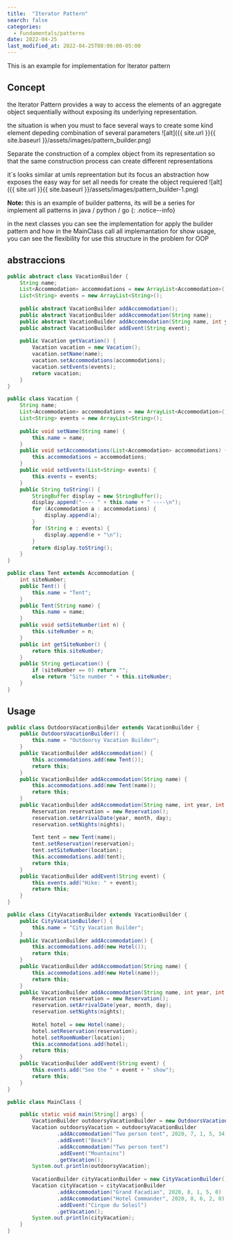 ```yaml
---
title:  "Iterator Pattern"
search: false
categories: 
  - Fundamentals/patterns
date: 2022-04-25
last_modified_at: 2022-04-25T08:06:00-05:00
---
```


This is an example for implementation for Iterator pattern

## Concept
the Iterator Pattern provides a way to access the elements
of an aggregate object sequentially without exposing its
underlying representation.



the situation is when you must to face several ways to create some kind element depeding combination of several parameters 
![alt]({{ site.url }}{{ site.baseurl }}/assets/images/pattern_builder.png)

Separate the construction of a complex object from its representation so that the
same construction process can create different representations

it´s looks similar at umls repreentation but its focus an abstraction how exposes the easy way for set all needs for create the object requiered
![alt]({{ site.url }}{{ site.baseurl }}/assets/images/pattern_builder-1.png)


**Note:** this is an example of builder patterns, its will be a series for implement all patterns in java / python / go
{: .notice--info}

in the next classes you can see the implementation for apply the builder pattern and how in the MainClass call all implemantation
for show usage, you can see the flexibility for use this structure in the problem for OOP

## abstraccions 

```java
public abstract class VacationBuilder {
	String name;
	List<Accommodation> accommodations = new ArrayList<Accommodation>();
	List<String> events = new ArrayList<String>();
	
	public abstract VacationBuilder addAccommodation();
	public abstract VacationBuilder addAccommodation(String name);
	public abstract VacationBuilder addAccommodation(String name, int year, int month, int day, int nights, int location);
	public abstract VacationBuilder addEvent(String event);
	
	public Vacation getVacation() {
		Vacation vacation = new Vacation();
		vacation.setName(name);
		vacation.setAccommodations(accommodations);
		vacation.setEvents(events);
		return vacation;
	}
}
```

```java
public class Vacation {
	String name;
	List<Accommodation> accommodations = new ArrayList<Accommodation>();
	List<String> events = new ArrayList<String>();
 
	public void setName(String name) {
		this.name = name;
	}
	public void setAccommodations(List<Accommodation> accommodations) {
		this.accommodations = accommodations;
	}
	public void setEvents(List<String> events) {
		this.events = events;
	}
	public String toString() {
		StringBuffer display = new StringBuffer();
		display.append("---- " + this.name + " ----\n");
		for (Accommodation a : accommodations) {
			display.append(a);
		}
		for (String e : events) {
			display.append(e + "\n");
		}
		return display.toString();
	}
}
```

```java
public class Tent extends Accommodation {
	int siteNumber;
	public Tent() {
		this.name = "Tent";
	}
	public Tent(String name) {
		this.name = name;
	}
	public void setSiteNumber(int n) {
		this.siteNumber = n;
	}
	public int getSiteNumber() {
		return this.siteNumber;
	}
	public String getLocation() {
		if (siteNumber == 0) return "";
		else return "Site number " + this.siteNumber;
	}
}
```


## Usage

```java
public class OutdoorsVacationBuilder extends VacationBuilder {	
	public OutdoorsVacationBuilder() {
		this.name = "Outdoorsy Vacation Builder";
	}
	public VacationBuilder addAccommodation() {
		this.accommodations.add(new Tent());
		return this;
	}
	public VacationBuilder addAccommodation(String name) {
		this.accommodations.add(new Tent(name));
		return this;
	}
	public VacationBuilder addAccommodation(String name, int year, int month, int day, int nights, int location) {
		Reservation reservation = new Reservation();
		reservation.setArrivalDate(year, month, day);
		reservation.setNights(nights);
		
		Tent tent = new Tent(name);
		tent.setReservation(reservation);
		tent.setSiteNumber(location);
		this.accommodations.add(tent);
		return this;
	}
	public VacationBuilder addEvent(String event) {
		this.events.add("Hike: " + event);
		return this;
	}
}
```

```java
public class CityVacationBuilder extends VacationBuilder {	
	public CityVacationBuilder() {
		this.name = "City Vacation Builder";
	}
	public VacationBuilder addAccommodation() {
		this.accommodations.add(new Hotel());
		return this;
	}
	public VacationBuilder addAccommodation(String name) {
		this.accommodations.add(new Hotel(name));
		return this;
	}
	public VacationBuilder addAccommodation(String name, int year, int month, int day, int nights, int location) {
		Reservation reservation = new Reservation();
		reservation.setArrivalDate(year, month, day);
		reservation.setNights(nights);
		
		Hotel hotel = new Hotel(name);
		hotel.setReservation(reservation);
		hotel.setRoomNumber(location);
		this.accommodations.add(hotel);
		return this;
	}
	public VacationBuilder addEvent(String event) {
		this.events.add("See the " + event + " show");
		return this;
	}
}
```


```java
public class MainClass {

	public static void main(String[] args) {
		VacationBuilder outdoorsyVacationBuilder = new OutdoorsVacationBuilder();
		Vacation outdoorsyVacation = outdoorsyVacationBuilder
				.addAccommodation("Two person tent", 2020, 7, 1, 5, 34)
				.addEvent("Beach")
				.addAccommodation("Two person tent")
				.addEvent("Mountains")
				.getVacation();
		System.out.println(outdoorsyVacation);
		
		VacationBuilder cityVacationBuilder = new CityVacationBuilder();
		Vacation cityVacation = cityVacationBuilder
				.addAccommodation("Grand Facadian", 2020, 8, 1, 5, 0)
				.addAccommodation("Hotel Commander", 2020, 8, 6, 2, 0)
				.addEvent("Cirque du Soleil")
				.getVacation();
		System.out.println(cityVacation);
	}
}
```
